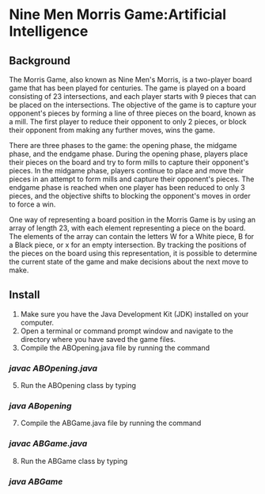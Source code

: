 # Nine Men Morris Game:Artificial Intelligence 
## Background
The Morris Game, also known as Nine Men's Morris, is a two-player board game that has been played for centuries. The game is played on a board consisting of 23 intersections, and each player starts with 9 pieces that can be placed on the intersections. The objective of the game is to capture your opponent's pieces by forming a line of three pieces on the board, known as a mill. The first player to reduce their opponent to only 2 pieces, or block their opponent from making any further moves, wins the game. </br>

There are three phases to the game: the opening phase, the midgame phase, and the endgame phase. During the opening phase, players place their pieces on the board and try to form mills to capture their opponent's pieces. In the midgame phase, players continue to place and move their pieces in an attempt to form mills and capture their opponent's pieces. The endgame phase is reached when one player has been reduced to only 3 pieces, and the objective shifts to blocking the opponent's moves in order to force a win. </br> 

One way of representing a board position in the Morris Game is by using an array of length 23, with each element representing a piece on the board. The elements of the array can contain the letters W for a White piece, B for a Black piece, or x for an empty intersection. By tracking the positions of the pieces on the board using this representation, it is possible to determine the current state of the game and make decisions about the next move to make.</br>

## Install 
1. Make sure you have the Java Development Kit (JDK) installed on your computer.
2. Open a terminal or command prompt window and navigate to the directory where you have saved the game files.
3. Compile the ABOpening.java file by running the command 
### *javac ABOpening.java*
5. Run the ABOpening class by typing 
### *java ABopening*
7. Compile the ABGame.java file by running the command 
### *javac ABGame.java*
8. Run the ABGame class by typing 
### *java ABGame*


